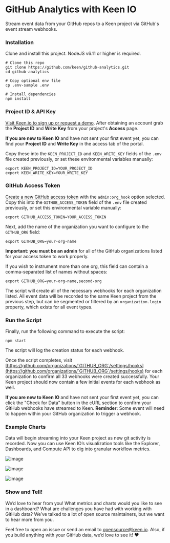 # GitHub Analytics with Keen IO

Stream event data from your GitHub repos to a Keen project via GitHub's event stream webhooks.

### Installation

Clone and install this project. NodeJS v6.11 or higher is required.

```ssh
# Clone this repo
git clone https://github.com/keen/github-analytics.git
cd github-analytics

# Copy optional env file
cp .env-sample .env

# Install dependencies
npm install
```


### Project ID & API Key

[Visit Keen.io to sign up or request a demo](https://keen.io/). After obtaining an account grab the **Project ID** and **Write Key** from your project's **Access** page. 

**If you are new to Keen IO** and have not sent your first event yet, you can find your **Project ID** and **Write Key** in the access tab of the portal.

Copy these into the `KEEN_PROJECT_ID` and `KEEN_WRITE_KEY` fields of the `.env` file created previously, or set these environmental variables manually:

```ssh
export KEEN_PROJECT_ID=YOUR_PROJECT_ID
export KEEN_WRITE_KEY=YOUR_WRITE_KEY
```


### GitHub Access Token

[Create a new GitHub access token](https://github.com/settings/tokens/new) with the `admin:org_hook` option selected. Copy this into the `GITHUB_ACCESS_TOKEN` field of the `.env` file created previously, or set this environmental variable manually:

```ssh
export GITHUB_ACCESS_TOKEN=YOUR_ACCESS_TOKEN
```

Next, add the name of the organization you want to configure to the `GITHUB_ORG` field:

```ssh
export GITHUB_ORG=your-org-name
```

**Important: you must be an admin** for all of the GitHub organizations listed for your access token to work properly.

If you wish to instrument more than one org, this field can contain a comma-separated list of names without spaces:

```ssh
export GITHUB_ORG=your-org-name,second-org
```

The script will create all of the necessary webhooks for each organization listed. All event data will be recorded to the same Keen project from the previous step, but can be segmented or filtered by an `organization.login` property, which exists for all event types.


### Run the Script

Finally, run the following command to execute the script:

```ssh
npm start
```

The script will log the creation status for each webhook.

Once the script completes, visit [https://github.com/organizations/`GITHUB_ORG`/settings/hooks](https://github.com/organizations/`GITHUB_ORG`/settings/hooks) for each organization to confirm all 33 webhooks were created successfully. Your Keen project should now contain a few initial events for each webhook as well.

**If you are new to Keen IO** and have not sent your first event yet, you can click the "Check for Data" button in the cURL section to confirm your GitHub webhooks have streamed to Keen. **Reminder:** Some event will need to happen within your GitHub organization to trigger a webhook.

### Example Charts

Data will begin streaming into your Keen project as new git activity is recorded. Now you can use Keen IO’s visualization tools like the Explorer, Dashboards, and Compute API to dig into granular workflow metrics.

![image](https://user-images.githubusercontent.com/180438/31462249-f94b85ae-ae80-11e7-9ed5-90d173fece75.png)

![image](https://user-images.githubusercontent.com/180438/31462252-fd328b4a-ae80-11e7-82d9-f08b944a94a6.png)

![image](https://user-images.githubusercontent.com/180438/31462259-01247ff6-ae81-11e7-9d42-d11962e799b0.png)


### Show and Tell!

We’d love to hear from you! What metrics and charts would you like to see in a dashboard? What are challenges you have had with working with GitHub data? We’ve talked to a lot of open source maintainers, but we want to hear more from you.

Feel free to open an issue or send an email to [opensource@keen.io](mailto:opensource@keen.io). Also, if you build anything with your GitHub data, we’d love to see it! ❤️
